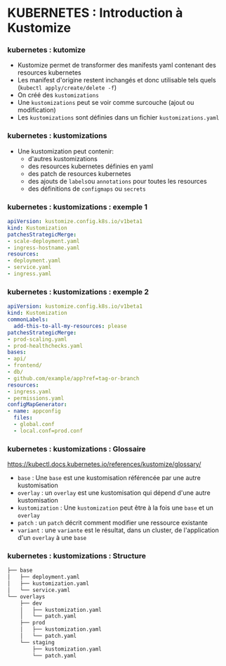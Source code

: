 # KUBERNETES : Introduction à Kustomize
 
### kubernetes : kutomize

- Kustomize permet de transformer des manifests yaml contenant des resources kubernetes
- Les manifest d'origine restent inchangés et donc utilisable tels quels (`kubectl apply/create/delete -f`)
- On créé des `kustomizations`
- Une `kustomizations` peut se voir comme surcouche (ajout ou modification)
- Les `kustomizations` sont définies dans un fichier `kustomizations.yaml`

### kubernetes : kustomizations

- Une kustomization peut contenir:
   - d'autres kustomizations
   - des resources kubernetes définies en yaml
   - des patch de resources kubernetes
   - des ajouts de `labels`ou `annotations` pour toutes les resources
   - des définitions de `configmaps` ou `secrets`

### kubernetes : kustomizations : exemple 1

```yaml
apiVersion: kustomize.config.k8s.io/v1beta1
kind: Kustomization
patchesStrategicMerge:
- scale-deployment.yaml
- ingress-hostname.yaml
resources:
- deployment.yaml
- service.yaml
- ingress.yaml
```

### kubernetes : kustomizations : exemple 2

```yaml
apiVersion: kustomize.config.k8s.io/v1beta1
kind: Kustomization
commonLabels:
  add-this-to-all-my-resources: please
patchesStrategicMerge:
- prod-scaling.yaml
- prod-healthchecks.yaml
bases:
- api/
- frontend/
- db/
- github.com/example/app?ref=tag-or-branch
resources:
- ingress.yaml
- permissions.yaml
configMapGenerator:
- name: appconfig
  files:
  - global.conf
  - local.conf=prod.conf
```

### kubernetes : kustomizations : Glossaire

<https://kubectl.docs.kubernetes.io/references/kustomize/glossary/>

- `base` : Une `base` est une kustomisation référencée par une autre kustomisation
- `overlay` : un `overlay`  est une kustomisation qui dépend d'une autre kustomisation
- `kustomization` : Une `kustomization` peut être à la fois une `base` et un `overlay`
- `patch` : un `patch` décrit comment modifier une ressource existante
- `variant` : une `variante` est le résultat, dans un cluster, de l'application d'un `overlay` à une `base`


### kubernetes : kustomizations : Structure

```bash
├── base
│   ├── deployment.yaml
│   ├── kustomization.yaml
│   └── service.yaml
└── overlays
    ├── dev
    │   ├── kustomization.yaml
    │   └── patch.yaml
    ├── prod
    │   ├── kustomization.yaml
    │   └── patch.yaml
    └── staging
        ├── kustomization.yaml
        └── patch.yaml
```

